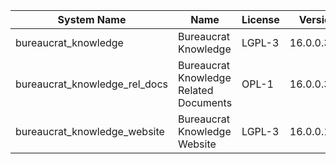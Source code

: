 | System Name | Name | License | Version | Summary | Price |
|---|---|---|---|---|---|
| bureaucrat_knowledge | Bureaucrat Knowledge | LGPL-3 | 16.0.0.39.0 | Bureaucrat Knowledge |  |
| bureaucrat_knowledge_rel_docs | Bureaucrat Knowledge Related Documents | OPL-1 | 16.0.0.3.0 | Bureaucrat Knowledge Related Documents |  |
| bureaucrat_knowledge_website | Bureaucrat Knowledge Website | LGPL-3 | 16.0.0.15.0 | Bureaucrat Knowledge Website |  |
